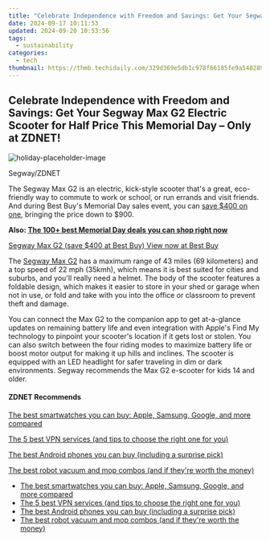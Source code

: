 ```yaml
---
title: "Celebrate Independence with Freedom and Savings: Get Your Segway Max G2 Electric Scooter for Half Price This Memorial Day – Only at ZDNET!"
date: 2024-09-17 10:11:53
updated: 2024-09-20 10:53:56
tags:
  - sustainability
categories:
  - tech
thumbnail: https://thmb.techidaily.com/329d369e5db1c978f66185fe9a5482898ede3269e6a52b60eb890177d543e794.png
---
```


## Celebrate Independence with Freedom and Savings: Get Your Segway Max G2 Electric Scooter for Half Price This Memorial Day – Only at ZDNET!

![holiday-placeholder-image](https://www.zdnet.com/a/img/resize/d7e4a3a010a45dd8d2f7a55bb197f4b38de8b681/2023/11/27/3714becf-21e1-40b1-b9a2-1ae9c4f0da33/segway-e-bike-hero-image.jpg?auto=webp&width=1280)

Segway/ZDNET

The Segway Max G2 is an electric, kick-style scooter that's a great, eco-friendly way to commute to work or school, or run errands and visit friends. And during Best Buy's Memorial Day sales event, you can [save $400 on one](https://shop-links.co/link/?url=https%3A%2F%2Fwww.bestbuy.com%2Fsite%2Fsegway-max-g2-electric-kick-scooter-foldable-w-43-mile-range-and-22-mph-max-speed-black%2F6541285.p%3FskuId%3D6541285&publisher_slug=itechdaily19598&exclusive=1), bringing the price down to $900.

**Also: [The 100+ best Memorial Day deals you can shop right now](https://www.zdnet.com/article/best-memorial-day-2024-deals-may-24/)**

[Segway Max G2 (save $400 at Best Buy) View now at Best Buy](https://shop-links.co/link/?url=https%3A%2F%2Fwww.bestbuy.com%2Fsite%2Fsegway-max-g2-electric-kick-scooter-foldable-w-43-mile-range-and-22-mph-max-speed-black%2F6541285.p%3FskuId%3D6541285&publisher_slug=itechdaily19598&exclusive=1)

The [Segway Max G2](https://shop-links.co/link/?url=https%3A%2F%2Fwww.bestbuy.com%2Fsite%2Fsegway-max-g2-electric-kick-scooter-foldable-w-43-mile-range-and-22-mph-max-speed-black%2F6541285.p%3FskuId%3D6541285&publisher_slug=itechdaily19598&exclusive=1) has a maximum range of 43 miles (69 kilometers) and a top speed of 22 mph (35kmh), which means it is best suited for cities and suburbs, and you'll really need a helmet. The body of the scooter features a foldable design, which makes it easier to store in your shed or garage when not in use, or fold and take with you into the office or classroom to prevent theft and damage. 

You can connect the Max G2 to the companion app to get at-a-glance updates on remaining battery life and even integration with Apple's Find My technology to pinpoint your scooter's location if it gets lost or stolen. You can also switch between the four riding modes to maximize battery life or boost motor output for making it up hills and inclines. The scooter is equipped with an LED headlight for safer traveling in dim or dark environments. Segway recommends the Max G2 e-scooter for kids 14 and older. 

#### **ZDNET** Recommends

[The best smartwatches you can buy: Apple, Samsung, Google, and more compared](https://www.zdnet.com/article/best-smartwatch/ "The best smartwatches you can buy: Apple, Samsung, Google, and more compared")

[The 5 best VPN services (and tips to choose the right one for you)](https://www.zdnet.com/article/best-vpn/ "The 5 best VPN services (and tips to choose the right one for you)")

[The best Android phones you can buy (including a surprise pick)](https://www.zdnet.com/article/best-android-phone/ "The best Android phones you can buy (including a surprise pick)")

[The best robot vacuum and mop combos (and if they're worth the money)](https://www.zdnet.com/article/best-robot-vacuum-mop/ "The best robot vacuum and mop combos (and if they're worth the money)")

* [The best smartwatches you can buy: Apple, Samsung, Google, and more compared](https://www.zdnet.com/article/best-smartwatch/ "The best smartwatches you can buy: Apple, Samsung, Google, and more compared")
* [The 5 best VPN services (and tips to choose the right one for you)](https://www.zdnet.com/article/best-vpn/ "The 5 best VPN services (and tips to choose the right one for you)")
* [The best Android phones you can buy (including a surprise pick)](https://www.zdnet.com/article/best-android-phone/ "The best Android phones you can buy (including a surprise pick)")
* [The best robot vacuum and mop combos (and if they're worth the money)](https://www.zdnet.com/article/best-robot-vacuum-mop/ "The best robot vacuum and mop combos (and if they're worth the money)")

<ins class="adsbygoogle"
     style="display:block"
     data-ad-format="autorelaxed"
     data-ad-client="ca-pub-7571918770474297"
     data-ad-slot="1223367746"></ins>



<ins class="adsbygoogle"
     style="display:block"
     data-ad-client="ca-pub-7571918770474297"
     data-ad-slot="8358498916"
     data-ad-format="auto"
     data-full-width-responsive="true"></ins>

